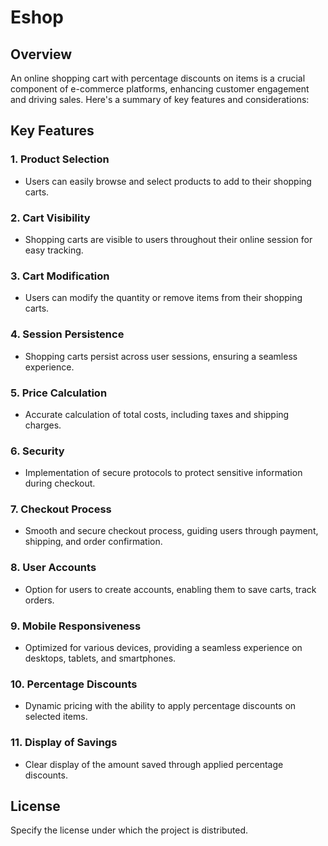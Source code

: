 # Eshop

## Overview

An online shopping cart with percentage discounts on items is a crucial component of e-commerce platforms, enhancing customer engagement and driving sales. Here's a summary of key features and considerations:

## Key Features

### 1. Product Selection

- Users can easily browse and select products to add to their shopping carts.

### 2. Cart Visibility

- Shopping carts are visible to users throughout their online session for easy tracking.

### 3. Cart Modification

- Users can modify the quantity or remove items from their shopping carts.

### 4. Session Persistence

- Shopping carts persist across user sessions, ensuring a seamless experience.

### 5. Price Calculation

- Accurate calculation of total costs, including taxes and shipping charges.

### 6. Security

- Implementation of secure protocols to protect sensitive information during checkout.

### 7. Checkout Process

- Smooth and secure checkout process, guiding users through payment, shipping, and order confirmation.

### 8. User Accounts

- Option for users to create accounts, enabling them to save carts, track orders.

### 9. Mobile Responsiveness

- Optimized for various devices, providing a seamless experience on desktops, tablets, and smartphones.

### 10. Percentage Discounts

- Dynamic pricing with the ability to apply percentage discounts on selected items.

### 11. Display of Savings

- Clear display of the amount saved through applied percentage discounts.

## License

Specify the license under which the project is distributed.
